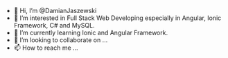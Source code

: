 - 👋 Hi, I’m @DamianJaszewski
- 👀 I’m interested in Full Stack Web Developing especially in Angular, Ionic Framework, C# and MySQL.
- 🌱 I’m currently learning Ionic and Angular Framework.
- 💞️ I’m looking to collaborate on ...
- 📫 How to reach me ...

<!---
DamianJaszewski/DamianJaszewski is a ✨ special ✨ repository because its `README.md` (this file) appears on your GitHub profile.
You can click the Preview link to take a look at your changes.
--->
